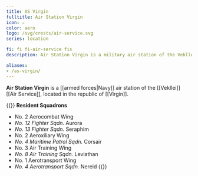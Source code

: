 ```yaml
---
title: AS Virgin
fulltitle: Air Station Virgin
icon: ⚔️
color: aero
logo: /svg/crests/air-service.svg
series: location

fi: fi fi-air-service fis
description: Air Station Virgin is a military air station of the Vekllei Air Service, located in the republic of Virgin.

aliases:
- /as-virgin/
---
```

**Air Station Virgin** is a [[armed forces|Navy]] air station of the [[Vekllei]] [[Air Service]], located in the republic of [[Virgin]].

{{<note table>}}
**Resident Squadrons**

* No. 2 Aerocombat Wing
* *No. 12 Fighter Sqdn.* Aurora
* *No. 13 Fighter Sqdn.* Seraphim
* No. 2 Aeroxiliary Wing
* *No. 4 Maritime Patrol Sqdn.* Corsair
* No. 3 Air Training Wing
* *No. 8 Air Training Sqdn.* Leviathan
* No. 1 Aerotransport Wing
* *No. 4 Aerotransport Sqdn.* Nereid
{{</note>}}

